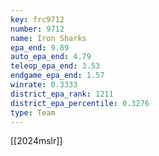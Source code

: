 ```yaml
---
key: frc9712
number: 9712
name: Iron Sharks
epa_end: 9.89
auto_epa_end: 4.79
teleop_epa_end: 3.53
endgame_epa_end: 1.57
winrate: 0.3333
district_epa_rank: 1211
district_epa_percentile: 0.3276
type: Team
---
```

[[2024mslr]]
